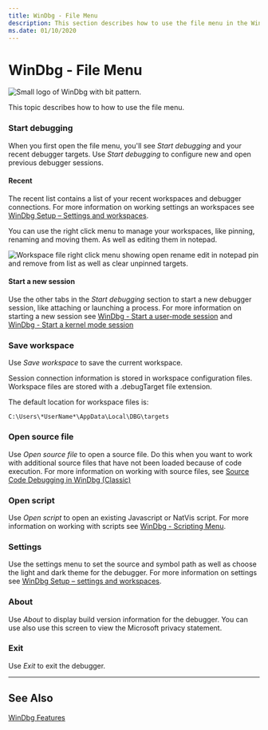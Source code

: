 ```yaml
---
title: WinDbg - File Menu
description: This section describes how to use the file menu in the WinDbg debugger.
ms.date: 01/10/2020
---
```


# WinDbg - File Menu

![Small logo of WinDbg with bit pattern.](images/windbgx-preview-logo.png)

This topic describes how to how to use the file menu.

### Start debugging

When you first open the file menu, you'll see *Start debugging* and your recent debugger targets. Use *Start debugging* to configure new and open previous debugger sessions.

#### Recent

The recent list contains a list of your recent workspaces and debugger connections. For more information on working settings an workspaces see [WinDbg Setup – Settings and workspaces](windbg-setup-preview.md).

You can use the right click menu to manage your workspaces, like pinning, renaming and moving them. As well as editing them in notepad.

![Workspace file right click menu showing open rename edit in notepad pin and remove from list as well as clear unpinned targets.](images/windbgx-workspace-right-click.png)

#### Start a new session

Use the other tabs in the *Start debugging* section to start a new debugger session, like attaching or launching a process. For more information on starting a new session see [WinDbg - Start a user-mode session](windbg-user-mode-preview.md)
and [WinDbg - Start a kernel mode session](windbg-kernel-mode-preview.md)

### Save workspace

Use *Save workspace* to save the current workspace.

Session connection information is stored in workspace configuration files. Workspace files are stored with a .debugTarget file extension.

The default location for workspace files is:

```console
C:\Users\*UserName*\AppData\Local\DBG\targets
```

### Open source file

Use *Open source file* to open a source file. Do this when you want to work with additional source files that have not been loaded because of code execution. For more information on working with source files, see [Source Code Debugging in WinDbg (Classic)](source-window.md)

### Open script

Use *Open script* to open an existing Javascript or NatVis script. For more information on working with scripts see [WinDbg - Scripting Menu](windbg-scripting-preview.md).

### Settings

Use the settings menu to set the source and symbol path as well as choose the light and dark theme for the debugger. For more information on settings see [WinDbg Setup – settings and workspaces](windbg-setup-preview.md).

### About

Use *About* to display build version information for the debugger. You can use also use this screen to view the Microsoft privacy statement.

### Exit

Use *Exit* to exit the debugger.

---

## See Also

[WinDbg Features](debugging-using-windbg-preview.md)

